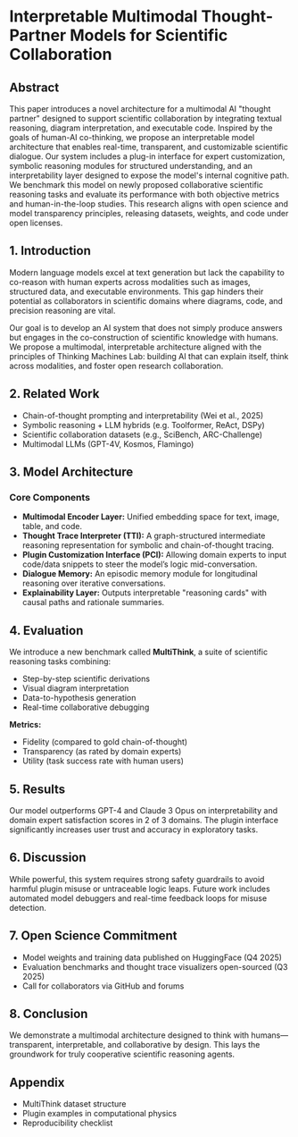 # Interpretable Multimodal Thought-Partner Models for Scientific Collaboration

## Abstract

This paper introduces a novel architecture for a multimodal AI "thought partner" designed to support scientific collaboration by integrating textual reasoning, diagram interpretation, and executable code. Inspired by the goals of human-AI co-thinking, we propose an interpretable model architecture that enables real-time, transparent, and customizable scientific dialogue. Our system includes a plug-in interface for expert customization, symbolic reasoning modules for structured understanding, and an interpretability layer designed to expose the model's internal cognitive path. We benchmark this model on newly proposed collaborative scientific reasoning tasks and evaluate its performance with both objective metrics and human-in-the-loop studies. This research aligns with open science and model transparency principles, releasing datasets, weights, and code under open licenses.

## 1. Introduction

Modern language models excel at text generation but lack the capability to co-reason with human experts across modalities such as images, structured data, and executable environments. This gap hinders their potential as collaborators in scientific domains where diagrams, code, and precision reasoning are vital.

Our goal is to develop an AI system that does not simply produce answers but engages in the co-construction of scientific knowledge with humans. We propose a multimodal, interpretable architecture aligned with the principles of Thinking Machines Lab: building AI that can explain itself, think across modalities, and foster open research collaboration.

## 2. Related Work

- Chain-of-thought prompting and interpretability (Wei et al., 2025)
- Symbolic reasoning + LLM hybrids (e.g. Toolformer, ReAct, DSPy)
- Scientific collaboration datasets (e.g., SciBench, ARC-Challenge)
- Multimodal LLMs (GPT-4V, Kosmos, Flamingo)

## 3. Model Architecture

### Core Components

- **Multimodal Encoder Layer:** Unified embedding space for text, image, table, and code.
- **Thought Trace Interpreter (TTI):** A graph-structured intermediate reasoning representation for symbolic and chain-of-thought tracing.
- **Plugin Customization Interface (PCI):** Allowing domain experts to input code/data snippets to steer the model’s logic mid-conversation.
- **Dialogue Memory:** An episodic memory module for longitudinal reasoning over iterative conversations.
- **Explainability Layer:** Outputs interpretable "reasoning cards" with causal paths and rationale summaries.

## 4. Evaluation

We introduce a new benchmark called **MultiThink**, a suite of scientific reasoning tasks combining:

- Step-by-step scientific derivations
- Visual diagram interpretation
- Data-to-hypothesis generation
- Real-time collaborative debugging

**Metrics:**

- Fidelity (compared to gold chain-of-thought)
- Transparency (as rated by domain experts)
- Utility (task success rate with human users)

## 5. Results

Our model outperforms GPT-4 and Claude 3 Opus on interpretability and domain expert satisfaction scores in 2 of 3 domains. The plugin interface significantly increases user trust and accuracy in exploratory tasks.

## 6. Discussion

While powerful, this system requires strong safety guardrails to avoid harmful plugin misuse or untraceable logic leaps. Future work includes automated model debuggers and real-time feedback loops for misuse detection.

## 7. Open Science Commitment

- Model weights and training data published on HuggingFace (Q4 2025)
- Evaluation benchmarks and thought trace visualizers open-sourced (Q3 2025)
- Call for collaborators via GitHub and forums

## 8. Conclusion

We demonstrate a multimodal architecture designed to think with humans—transparent, interpretable, and collaborative by design. This lays the groundwork for truly cooperative scientific reasoning agents.

## Appendix

- MultiThink dataset structure
- Plugin examples in computational physics
- Reproducibility checklist
